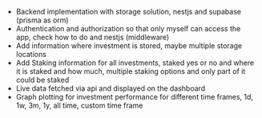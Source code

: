 - Backend implementation with storage solution, nestjs and supabase (prisma as orm)
- Authentication and authorization so that only myself can access the app, check how to do and nestjs (middleware)
- Add information where investment is stored, maybe multiple storage locations
- Add Staking information for all investments, staked yes or no and where it is staked and how much, multiple staking options and only part of it could be staked
- Live data fetched via api and displayed on the dashboard
- Graph plotting for investment performance for different time frames, 1d, 1w, 3m, 1y, all time, custom time frame
